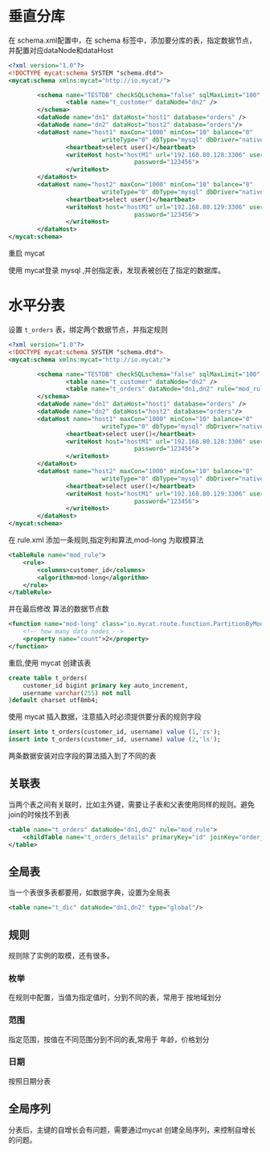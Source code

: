# 垂直分库

在 schema.xml配置中，在 schema 标签中，添加要分库的表，指定数据节点，并配置对应dataNode和dataHost

```xml
<?xml version="1.0"?>
<!DOCTYPE mycat:schema SYSTEM "schema.dtd">
<mycat:schema xmlns:mycat="http://io.mycat/">

        <schema name="TESTDB" checkSQLschema="false" sqlMaxLimit="100" dataNode="dn1">
                <table name="t_customer" dataNode="dn2" />
        </schema>
        <dataNode name="dn1" dataHost="host1" database="orders" />
        <dataNode name="dn2" dataHost="host2" database="orders"/>
        <dataHost name="host1" maxCon="1000" minCon="10" balance="0"
                          writeType="0" dbType="mysql" dbDriver="native" switchType="1"  slaveThreshold="100">
                <heartbeat>select user()</heartbeat>
                <writeHost host="hostM1" url="192.168.80.128:3306" user="root"
                                   password="123456">
                </writeHost>
        </dataHost>
        <dataHost name="host2" maxCon="1000" minCon="10" balance="0"
                          writeType="0" dbType="mysql" dbDriver="native" switchType="1"  slaveThreshold="100">
                <heartbeat>select user()</heartbeat>
                <writeHost host="hostM1" url="192.168.80.129:3306" user="root"
                                   password="123456">
                </writeHost>
        </dataHost>
</mycat:schema>
```

重启 mycat

使用 mycat登录 mysql ,并创指定表，发现表被创在了指定的数据库。

# 水平分表

设置 `t_orders` 表，绑定两个数据节点，并指定规则

```xml
<?xml version="1.0"?>
<!DOCTYPE mycat:schema SYSTEM "schema.dtd">
<mycat:schema xmlns:mycat="http://io.mycat/">

        <schema name="TESTDB" checkSQLschema="false" sqlMaxLimit="100" dataNode="dn1">
                <table name="t_customer" dataNode="dn2" />
                <table name="t_orders" dataNode="dn1,dn2" rule="mod_rule"/>
        </schema>
        <dataNode name="dn1" dataHost="host1" database="orders" />
        <dataNode name="dn2" dataHost="host2" database="orders"/>
        <dataHost name="host1" maxCon="1000" minCon="10" balance="0"
                          writeType="0" dbType="mysql" dbDriver="native" switchType="1"  slaveThreshold="100">
                <heartbeat>select user()</heartbeat>
                <writeHost host="hostM1" url="192.168.80.128:3306" user="root"
                                   password="123456">
                </writeHost>
        </dataHost>
        <dataHost name="host2" maxCon="1000" minCon="10" balance="0"
                          writeType="0" dbType="mysql" dbDriver="native" switchType="1"  slaveThreshold="100">
                <heartbeat>select user()</heartbeat>
                <writeHost host="hostM1" url="192.168.80.129:3306" user="root"
                                   password="123456">
                </writeHost>
        </dataHost>
</mycat:schema>
```

在 rule.xml 添加一条规则,指定列和算法,mod-long 为取模算法

```xml
<tableRule name="mod_rule">
    <rule>
        <columns>customer_id</columns>
        <algorithm>mod-long</algorithm>
    </rule>
</tableRule>
```

并在最后修改 算法的数据节点数

```xml
<function name="mod-long" class="io.mycat.route.function.PartitionByMod">
    <!-- how many data nodes -->
    <property name="count">2</property>
</function>
```

重启,使用 mycat 创建该表

```sql
create table t_orders(
    customer_id bigint primary key auto_increment,
    username varchar(255) not null
)default charset utf8mb4;
```

使用 mycat 插入数据，注意插入时必须提供要分表的规则字段

```sql
insert into t_orders(customer_id, username) value (1,'zs');
insert into t_orders(customer_id, username) value (2,'ls');
```

两条数据安装对应字段的算法插入到了不同的表

## 关联表

当两个表之间有关联时，比如主外键，需要让子表和父表使用同样的规则。避免 join的时候找不到表

```xml
<table name="t_orders" dataNode="dn1,dn2" rule="mod_rule">
	<childTable name="t_orders_details" primaryKey="id" joinKey="order_id" parentKey="id" />
</table>
```



## 全局表

当一个表很多表都要用，如数据字典，设置为全局表

```xml
<table name="t_dic" dataNode="dn1,dn2" type="global"/>
```

## 规则

规则除了实例的取模，还有很多。

### 枚举

在规则中配置，当值为指定值时，分到不同的表，常用于 按地域划分

### 范围

指定范围，按值在不同范围分到不同的表,常用于 年龄，价格划分

### 日期

按照日期分表

## 全局序列

分表后，主键的自增长会有问题，需要通过mycat 创建全局序列，来控制自增长的问题。

